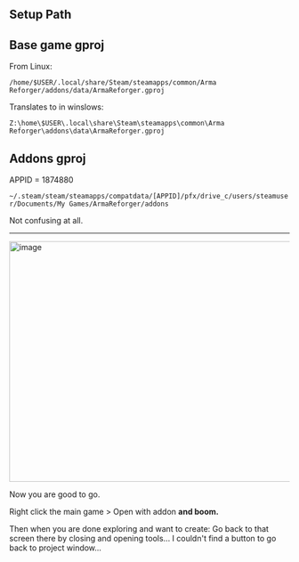 ## Setup Path

## Base game gproj

From Linux:

`/home/$USER/.local/share/Steam/steamapps/common/Arma Reforger/addons/data/ArmaReforger.gproj`

Translates to in winslows:

`Z:\home\$USER\.local\share\Steam\steamapps\common\Arma Reforger\addons\data\ArmaReforger.gproj`

## Addons gproj 

APPID = 1874880

`~/.steam/steam/steamapps/compatdata/[APPID]/pfx/drive_c/users/steamuser/Documents/My Games/ArmaReforger/addons`

Not confusing at all.

----

<img width="726" height="432" alt="image" src="https://github.com/user-attachments/assets/57ec48df-f2dd-4134-b385-c5a9958613d8" />


Now you are good to go.

Right click the main game > Open with addon **and boom.**

Then when you are done exploring and want to create: Go back to that screen there by closing and opening tools... 
I couldn't find a button to go back to project window...

